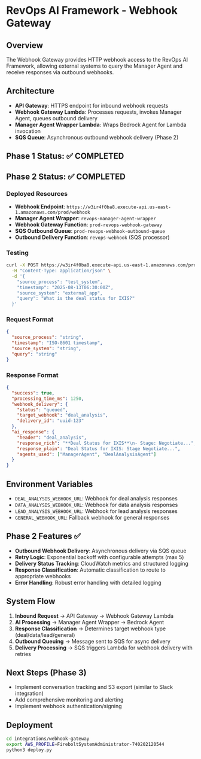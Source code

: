 # RevOps AI Framework - Webhook Gateway

## Overview
The Webhook Gateway provides HTTP webhook access to the RevOps AI Framework, allowing external systems to query the Manager Agent and receive responses via outbound webhooks.

## Architecture
- **API Gateway**: HTTPS endpoint for inbound webhook requests
- **Webhook Gateway Lambda**: Processes requests, invokes Manager Agent, queues outbound delivery
- **Manager Agent Wrapper Lambda**: Wraps Bedrock Agent for Lambda invocation
- **SQS Queue**: Asynchronous outbound webhook delivery (Phase 2)

## Phase 1 Status: ✅ COMPLETED  
## Phase 2 Status: ✅ COMPLETED

### Deployed Resources
- **Webhook Endpoint**: `https://w3ir4f0ba8.execute-api.us-east-1.amazonaws.com/prod/webhook`
- **Manager Agent Wrapper**: `revops-manager-agent-wrapper`
- **Webhook Gateway Function**: `prod-revops-webhook-gateway`
- **SQS Outbound Queue**: `prod-revops-webhook-outbound-queue`
- **Outbound Delivery Function**: `revops-webhook` (SQS processor)

### Testing
```bash
curl -X POST https://w3ir4f0ba8.execute-api.us-east-1.amazonaws.com/prod/webhook \
  -H "Content-Type: application/json" \
  -d '{
    "source_process": "test_system",
    "timestamp": "2025-08-13T06:30:00Z",
    "source_system": "external_app",
    "query": "What is the deal status for IXIS?"
  }'
```

### Request Format
```json
{
  "source_process": "string",
  "timestamp": "ISO-8601 timestamp",
  "source_system": "string", 
  "query": "string"
}
```

### Response Format
```json
{
  "success": true,
  "processing_time_ms": 1250,
  "webhook_delivery": {
    "status": "queued",
    "target_webhook": "deal_analysis",
    "delivery_id": "uuid-123"
  },
  "ai_response": {
    "header": "deal_analysis",
    "response_rich": "**Deal Status for IXIS**\n- Stage: Negotiate...",
    "response_plain": "Deal Status for IXIS: Stage Negotiate...",
    "agents_used": ["ManagerAgent", "DealAnalysisAgent"]
  }
}
```

## Environment Variables
- `DEAL_ANALYSIS_WEBHOOK_URL`: Webhook for deal analysis responses
- `DATA_ANALYSIS_WEBHOOK_URL`: Webhook for data analysis responses  
- `LEAD_ANALYSIS_WEBHOOK_URL`: Webhook for lead analysis responses
- `GENERAL_WEBHOOK_URL`: Fallback webhook for general responses

## Phase 2 Features ✅
- **Outbound Webhook Delivery**: Asynchronous delivery via SQS queue
- **Retry Logic**: Exponential backoff with configurable attempts (max 5)
- **Delivery Status Tracking**: CloudWatch metrics and structured logging
- **Response Classification**: Automatic classification to route to appropriate webhooks
- **Error Handling**: Robust error handling with detailed logging

## System Flow
1. **Inbound Request** → API Gateway → Webhook Gateway Lambda
2. **AI Processing** → Manager Agent Wrapper → Bedrock Agent
3. **Response Classification** → Determines target webhook type (deal/data/lead/general)
4. **Outbound Queuing** → Message sent to SQS for async delivery
5. **Delivery Processing** → SQS triggers Lambda for webhook delivery with retries

## Next Steps (Phase 3)
- Implement conversation tracking and S3 export (similar to Slack integration)
- Add comprehensive monitoring and alerting
- Implement webhook authentication/signing

## Deployment
```bash
cd integrations/webhook-gateway
export AWS_PROFILE=FireboltSystemAdministrator-740202120544
python3 deploy.py
```